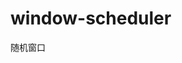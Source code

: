# window-scheduler
随机窗口

<!-- Auto-update: 2025-10-03T13:58:52.890438 -->

<!-- Auto-update: 2025-10-05T18:13:48.501840 -->

<!-- Auto-update: 2025-10-06T16:37:38.627136 -->

<!-- Auto-update: 2025-10-09T23:30:03.397785 -->

<!-- Auto-update: 2025-10-12T09:32:55.962091 -->

<!-- Auto-update: 2025-10-13T00:19:29.251733 -->

<!-- Auto-update: 2025-10-14T00:07:30.793608 -->

<!-- Auto-update: 2025-10-14T05:02:04.438766 -->

<!-- Auto-update: 2025-10-14T16:10:04.805600 -->

<!-- Auto-update: 2025-10-15T12:00:12.220710 -->

<!-- Auto-update: 2025-10-18T08:49:30.510640 -->
